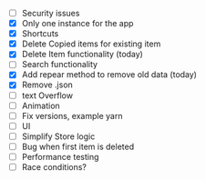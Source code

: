 - [ ] Security issues
- [x] Only one instance for the app
- [x] Shortcuts
- [x] Delete Copied items for existing item
- [x] Delete Item functionality (today)
- [ ] Search functionality
- [x] Add repear method to remove old data (today)
- [x] Remove .json
- [ ] text Overflow
- [ ] Animation
- [ ] Fix versions, example yarn
- [ ] UI
- [ ] Simplify Store logic
- [ ] Bug when first item is deleted
- [ ] Performance testing
- [ ] Race conditions?
